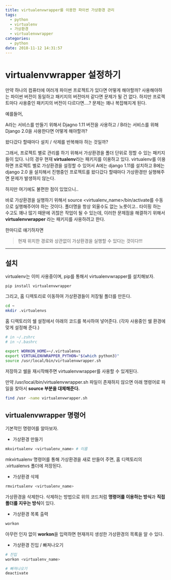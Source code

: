 ```yaml
---
title: virtualenvwrapper를 이용한 파이썬 가상환경 관리
tags:
  - python
  - virtualenv
  - 가상환경
  - virtualenvwrapper
categories:
  - python
date: 2018-11-12 14:31:57
---
```


# virtualenvwrapper 설정하기

만약 하나의 컴퓨터에 여러개 파이썬 프로젝트가 있다면 어떻게 해야할까? 사용해야하는 파이썬 버전이 동일하고 패키지의 버전마저 같다면 문제가 될 건 없다. 하지만 프로젝트마다 사용중인 패키지의 버전이 다르다면....? 문제는 꽤나 복잡해지게 된다. 

예를들어, 

A라는 서비스를 만들기 위해서 Djagno 1.11 버전을 사용하고 / B라는 서비스를 위해 Django 2.0을 사용한다면 어떻게 해야할까? 

왔다갔다 할때마다 설치 / 삭제를 반복해야 하는 것일까? 

 

그래서, 프로젝트 별로 관리를 하기 위해서 가상환경을 폴더 단위로 정할 수 있는 패키지들이 있다. 나의 경우 현재 **virtualenv**라는 패키지를 이용하고 있다. virtualenv를 이용하면 프로젝트 별로 가상환경을 설정할 수 있어서 A에는 django 1.11를 설치하고 B에는 django 2.0 을 설치해서 진행중인 프로젝트를 왔다갔다 할때마다 가상환경만 실행해주면 문제가 발생하지 않는다. 

하지만 여기에도 불편한 점이 있었으니.. 

바로 가상환경을 실행하기 위해서 source <virtualenv_name>/bin/activate를 수동으로 실행해주어야 하는 것이다. 폴더명을 항상 외울수도 없는 노릇이고.. 타이핑 하는 수고도 꽤나 많기 때문에 귀찮은 작업이 될 수 있는데, 이러한 문제점을 해결하기 위해서 **virtualenvwrapper** 라는 패키지를 사용하려고 한다. 

한마디로 얘기하자면

> 현재 위치한 경로와 상관없이 가상환경을 실행할 수 있다는 것이다!!!

------------------

## 설치

virtualenv는 이미 사용중이며, pip를 통해서 virtualenvwrapper를 설치해보자.

~~~shel
pip install virtualenvwrapper
~~~

그리고, 홈 디렉토리로 이동하여 가상환경들이 저장될 폴더를 만든다.

~~~sh
cd ~
mkdir .virtualenvs
~~~

홈 디렉토리의 쉘 설정에서 아래의 코드를 복사하여 넣어준다. (각자 사용중인 쉘 환경에 맞게 설정해 준다.)

~~~sh
# in ~/.zshrc
# in ~/.bashrc

export WORKON_HOME=~/.virtualenvs
export VIRTUALENVWRAPPER_PYTHON="$(which python3)"
source /usr/local/bin/virtualenvwrapper.sh
~~~

저장하고 쉘을 재시작해주면 virtualenvwrapper를 사용할 수 있게된다.

만약 /usr/local/bin/virtualenvwrapper.sh 파일이 존재하지 않으면 아래 명령어로 파일을 찾아서 **source 부분을 대체해준다.**

~~~sh
find /usr -name virtualenvwrapper.sh
~~~





## virtualenvwrapper 명령어

기본적인 명령어를 알아보자.

* 가상환경 만들기

~~~sh
mkvirtualenv <virtualenv_name> # 이름
~~~

mkvirtualenv 명령어를 통해 가상환경을 새로 만들어 주면, 홈 디렉토리의 .virtualenvs 폴더에 저장된다.

* 가상환경 삭제

~~~sh
rmvirtualenv <virtualenv_name>
~~~

가상환경을 삭제한다. 삭제하는 방법으로 위의 코드처럼 **명령어를 이용하는 방식**과 **직접 폴더를 지우는 방식**이 있다.

* 가상환경 목록 출력

~~~sh
workon
~~~

아무런 인자 없이 **workon**을 입력하면 현재까지 생성한 가상환경의 목록을 알 수 있다.

* 가상환경 진입 / 빠져나오기

~~~sh
# 진입
workon <virtualenv_name>

# 빠져나오기
deactivate
~~~

